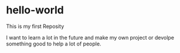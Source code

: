 # hello-world
This is my first Reposity

I want to learn a lot in the future and make my own project or devolpe something good to help a lot of people.
